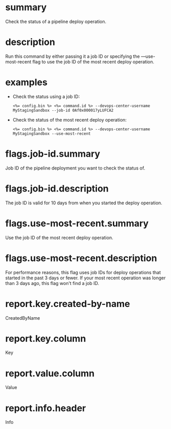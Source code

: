 # summary

Check the status of a pipeline deploy operation.

# description

Run this command by either passing it a job ID or specifying the —use-most-recent flag to use the job ID of the most recent deploy operation.

# examples

- Check the status using a job ID:

      <%= config.bin %> <%= command.id %> --devops-center-username MyStagingSandbox --job-id 0Af0x000017yLUFCA2

- Check the status of the most recent deploy operation:

      <%= config.bin %> <%= command.id %> --devops-center-username MyStagingSandbox --use-most-recent

# flags.job-id.summary

Job ID of the pipeline deployment you want to check the status of.

# flags.job-id.description

The job ID is valid for 10 days from when you started the deploy operation.

# flags.use-most-recent.summary

Use the job ID of the most recent deploy operation.

# flags.use-most-recent.description

For performance reasons, this flag uses job IDs for deploy operations that started in the past 3 days or fewer. If your most recent operation was longer than 3 days ago, this flag won't find a job ID.

# report.key.created-by-name

CreatedByName

# report.key.column

Key

# report.value.column

Value

# report.info.header

Info
